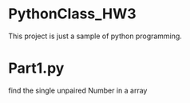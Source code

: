 # PythonClass_HW3
This project is just a sample of python programming.
# Part1.py
find the single unpaired Number in a array
